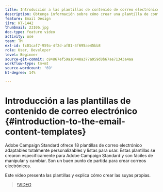 ```yaml
---
title: Introducción a las plantillas de contenido de correo electrónico
description: Obtenga información sobre cómo crear una plantilla de contenido de correo electrónico.
feature: Email Design
jira: KT-1442
thumbnail: 23106.jpg
doc-type: feature video
activity: use
team: TM
exl-id: fc01caf7-959a-4f2d-af81-4f695ae45bb8
role: User, Developer
level: Beginner
source-git-commit: c84867ef59a10448a377a959d0b67ae71343a4aa
workflow-type: tm+mt
source-wordcount: '69'
ht-degree: 14%

---
```


# Introducción a las plantillas de contenido de correo electrónico {#introduction-to-the-email-content-templates}

Adobe Campaign Standard ofrece 18 plantillas de correo electrónico adaptables totalmente personalizables y listas para usar. Estas plantillas se crearon específicamente para Adobe Campaign Standard y son fáciles de manipular y cambiar. Son un buen punto de partida para crear correos electrónicos.

Este vídeo presenta las plantillas y explica cómo crear las suyas propias.

>[!VIDEO](https://video.tv.adobe.com/v/23106?quality=12&learn=on)
